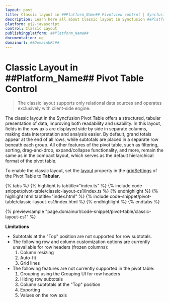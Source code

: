 ```yaml
---
layout: post
title: Classic layout in ##Platform_Name## Pivotview control | Syncfusion
description: Learn here all about Classic layout in Syncfusion ##Platform_Name## Pivotview control of Syncfusion Essential JS 2 and more.
platform: ej2-javascript
control: Classic Layout 
publishingplatform: ##Platform_Name##
documentation: ug
domainurl: ##DomainURL##
---
```


# Classic Layout in ##Platform_Name## Pivot Table Control

> The classic layout supports only relational data sources and operates exclusively with client-side engine.

The classic layout in the Syncfusion Pivot Table offers a structured, tabular presentation of data, improving both readability and usability. In this layout, fields in the row axis are displayed side by side in separate columns, making data interpretation and analysis easier. By default, grand totals appear at the end of all rows, while subtotals are placed in a separate row beneath each group. All other features of the pivot table, such as filtering, sorting, drag-and-drop, expand/collapse functionality, and more, remain the same as in the compact layout, which serves as the default hierarchical format of the pivot table.

To enable the classic layout, set the [layout](https://ej2.syncfusion.com/documentation/api/pivotview/gridSettings/#layout) property in the [gridSettings](https://ej2.syncfusion.com/documentation/api/pivotview/gridSettings/) of the Pivot Table to **Tabular**.

{% tabs %}
{% highlight ts tabtitle="index.ts" %}
{% include code-snippet/pivot-table/classic-layout-cs1/index.ts %}
{% endhighlight %}
{% highlight html tabtitle="index.html" %}
{% include code-snippet/pivot-table/classic-layout-cs1/index.html %}
{% endhighlight %}
{% endtabs %}
          
{% previewsample "page.domainurl/code-snippet/pivot-table/classic-layout-cs1" %}

**Limitations**

* Subtotals at the "Top" position are not supported for row subtotals.
* The following row and column customization options are currently unavailable for row headers (frozen columns):
    1. Column resizing
    2. Auto-fit
    3. Grid lines
* The following features are not currently supported in the pivot table:
    1. Grouping using the Grouping UI for row headers
    2. Hiding row subtotals
    3. Column subtotals at the "Top" position
    4. Exporting
    5. Values on the row axis